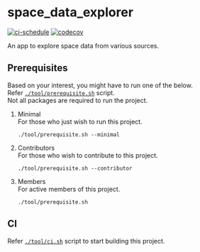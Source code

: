 # space_data_explorer

[![ci-schedule](https://github.com/hrishikesh-kadam/space_data_explorer/actions/workflows/ci-schedule.yml/badge.svg)](https://github.com/hrishikesh-kadam/space_data_explorer/actions/workflows/ci-schedule.yml)
[![codecov](https://codecov.io/gh/hrishikesh-kadam/space_data_explorer/branch/dev/graph/badge.svg?token=3MFRE588ED)](https://codecov.io/gh/hrishikesh-kadam/space_data_explorer)

<!-- TODO(hrishikesh-kadam): Check if token is needed after making repo public -->

An app to explore space data from various sources.


## Prerequisites

Based on your interest, you might have to run one of the below.  
Refer [`./tool/prerequisite.sh`] script.  
Not all packages are required to run the project.

1. Minimal  
   For those who just wish to run this project.
   ```console
   ./tool/prerequisite.sh --minimal
   ```

2. Contributors  
   For those who wish to contribute to this project.
   ```console
   ./tool/prerequisite.sh --contributor
   ```

3. Members  
   For active members of this project.
   ```console
   ./tool/prerequisite.sh
   ```


## CI

Refer [`./tool/ci.sh`] script to start building this project.


[`./tool/prerequisite.sh`]: ./tool/prerequisite.sh
[`./tool/ci.sh`]: ./tool/ci.sh
